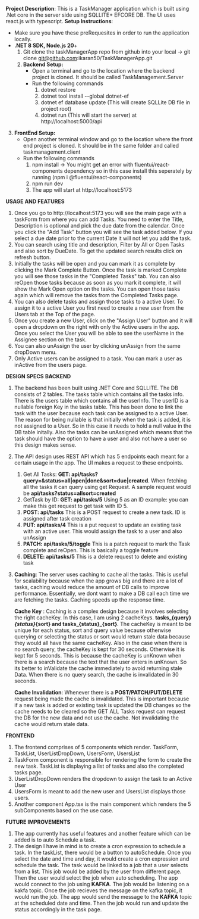 **Project Description**: This is a TaskManager application which is built using .Net core in the server side using SQLLITE+ EFCORE DB. The UI uses react.js with typescript. 
**Setup Instructions**: 
- Make sure you have these preRequesites in order to run the application locally.
- **.NET 8 SDK, Node.js 20**+
  1. Git clone the taskManagerApp repo from github into your local -> git clone git@github.com:ikaran50/TaskManagerApp.git
  2. **Backend Setup:**
     - Open a terminal and go to the location where the backend project is cloned. It should be called TaskManagement.Server
     - Run the following commands
       1. dotnet restore
       2. dotnet tool install --global dotnet-ef
       3. dotnet ef database update (This will create SQLLite DB file in project root)
       4. dotnet run (This will start the server) at http://localhost:5000/api
 3. **FrontEnd Setup:**
    - Open another terminal window and go to the location where the front end project is cloned. It should be in the same folder and called taskmanagement.client
    - Run the following commands
      1. npm install -> You might get an error with fluentui/react-components dependency so in this case install this  seperately by running (npm i @fluentui/react-components)
      2. npm run dev
      3. The app will start at http://localhost:5173
  
**USAGE AND FEATURES**
   1. Once you go to http://localhost:5173 you will see the main page with a taskForm from where you can add Tasks. You need to enter the Title, Description is optional and pick
      the due date from the calendar. Once you click the "Add Task" button you will see the task added below. If you select a due date prior to the current Date it will not let you
      add the task.
   2. You can search using title and description, Filter by All or Open Tasks and also sort by DueDate. To get the updated search results click on refresh button.
   3. Initially the tasks will be open and you can mark it as complete by clicking the Mark Complete Button. Once the task is marked Complete you will see those tasks in the
      "Completed Tasks" tab. You can also reOpen those tasks because as soon as you mark it complete, it will show the Mark Open option on the tasks. You can open those tasks again
      which will remove the tasks from the Completed Tasks page.
   4. You can also delete tasks and assign those tasks to a active User. To assign it to a active User you first need to create a new user from the Users tab at the Top of the page.
   5. Once you create a new User, click on the "Assign User" button and it will open a dropdown on the right with  only the Active users in the app. Once you select the User
      you will be able to see the userName in the Assignee section on the task.
   6. You can also unAssign the user by clicking unAssign from the same dropDown menu.
   7. Only Active users can be assigned to a task. You can mark a user as inActive from the users page.

**DESIGN SPECS**
   **BACKEND**
   1. The backend has been built using .NET Core and SQLLITE. The DB consists of 2 tables. The tasks table which contains all the tasks info. There is the users table which
      contains all the userInfo. The userID is a nullable foreign Key in the tasks table. This has been done to link the task with the user because each task can be assigned to a
      active User. The reason for being nullable is that initially when the task is added, it is not assigned to a User. So in this case it needs to hold a null value in the DB
      table initally. Also the tasks can be unAssigned which means that the task should have the option to have a user and also not have a user so this design makes sense.
   2. The API design uses REST API which has 5 endpoints each meant for a certain usage in the app. The UI makes a request to these endpoints. 
       1. Get All Tasks: **GET: api/tasks?query=&status=all|open|done&sort=due|created**. When fetching all the tasks it can query using get Request. A sample request would be
          **api/tasks?status=allsort=created**
       2. GetTask by ID: **GET: api/tasks/5** Using 5 as an ID example: you can make this get  request to get task with ID 5.
       3.  **POST: api/tasks**  This is a POST request to create a new task. ID is assigned after task creation
       4.   **PUT: api/tasks/4** This is a put request to update an existing task with an active user. This would assign the task to a user and also unAssign
       5.  **PATCH: api/tasks/5/toggle** This is a patch request to mark the Task complete and reOpen. This is basically a toggle feature
       6.  **DELETE: api/tasks/5** This is a delete request to delete and existing task
        
  3. **Caching**: The server uses caching to cache all the tasks. This is useful for scalability because when the app grows big and there are a lot of tasks, caching would reduce
     the amount of DB calls to improve performance. Essentially, we dont want to make a DB call each time we are fetching the tasks. Caching speeds up the response time.

     **Cache Key** : Caching is a complex design because it involves selecting the right cacheKey. In this case, I am using 2 cacheKeys.
    **tasks_{query}_{status}_{sort} and tasks_{status}_{sort}**. The cacheKey is meant to be unique for each status, sort and query value because otherwise querying or selecting
     the status or sort would return stale data because they would all have the same cacheKey. Also in the case when there is no search query, the cacheKey is kept for 30 seconds.
     Otherwise it is kept for 5 seconds. This is because the cacheKey is unKnown when there is a search because the text that the user enters in unKnown. So its better to inValidate
     the cache immediately to avoid returning stale Data. When there is no query search, the cache is invalidated in 30 seconds.
     
     **Cache Invalidation**: Whenever there is a **POST/PATCH/PUT/DELETE** request being made the cache is invalidated. This is important because if a new task is added or existing task is updated
     the DB changes so the cache needs to be cleared so the GET ALL Tasks request can request the DB for the new data and not use the cache. Not invalidating
     the cache would return stale data.

     
   **FRONTEND**
   1. The frontend comprises of 5 components which render. TaskForm, TaskList, UserListDropDown, UsersForm, UsersList
   2. TaskForm component is responsible for rendering the form to create the new task. TaskList is displaying a list of tasks and also the completed tasks page.
   3. UserListDropDown renders the dropdown to assign the task to an Active User
   4. UsersForm is meant to add the new user and UsersList displays those users.
   5. Another component App.tsx is the main component which renders the 5 subComponents based on the use case.

   **FUTURE IMPROVEMENTS**
   1. The app currently has  useful features and another feature which can be added is to auto Schedule a task. 
   2. The design I have in mind is to create a cron expression to schedule a task. In the taskList, there would be a button to autoSchedule. Once you select the date and time
      and day, it would create a cron expression and schedule the task. The task would be linked to a job that a user selects from a list. This job would be added by the user from
      different page. Then the user would select the job when auto scheduling. The  app would connect to the job using **KAFKA**. The job would be listening on a kakfa topic.
      Once the job recieves the message on the kafka topic, it would run the job. The app would send the message to the **KAFKA**  topic at the scheduled date and time. Then the job
      would run and update the status accordingly in the task page. 
          
